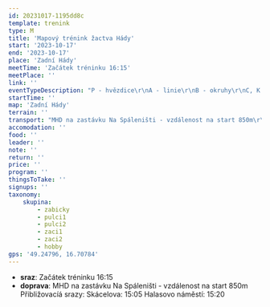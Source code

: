 ```yaml
---
id: 20231017-1195dd8c
template: trenink
type: M
title: 'Mapový trénink žactva Hády'
start: '2023-10-17'
end: '2023-10-17'
place: 'Zadní Hády'
meetTime: 'Začátek tréninku 16:15'
meetPlace: ''
link: ''
eventTypeDescription: "P - hvězdice\r\nA - linie\r\nB - okruhy\r\nC, K - vrstevnicovka"
startTime: ''
map: 'Zadní Hády'
terrain: ''
transport: "MHD na zastávku Na Spáleništi - vzdálenost na start 850m\r\nPřibližovacíá srazy:\r\nSkácelova: 15:05\r\nHalasovo náměstí: 15:20"
accomodation: ''
food: ''
leader: ''
note: ''
return: ''
price: ''
program: ''
thingsToTake: ''
signups: ''
taxonomy:
    skupina:
        - zabicky
        - pulci1
        - pulci2
        - zaci1
        - zaci2
        - hobby
gps: '49.24796, 16.70784'
---
```


* **sraz**: Začátek tréninku 16:15
* **doprava**: MHD na zastávku Na Spáleništi - vzdálenost na start 850m
Přibližovacíá srazy:
Skácelova: 15:05
Halasovo náměstí: 15:20
